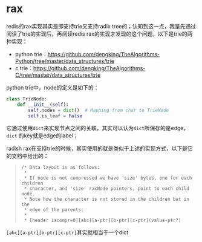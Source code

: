 # rax

redis的rax实现其实是即支持trie又支持radix tree的；认知到这一点，我是先通过阅读了trie的实现后，再阅读redis rax的实现才发现的这个问题，以下是trie的两种实现：

- python trie：https://github.com/dengking/TheAlgorithms-Python/tree/master/data_structures/trie
- c trie：https://github.com/dengking/TheAlgorithms-C/tree/master/data_structures/trie

python trie中，node的定义是如下的：

```python
class TrieNode:
    def __init__(self):
        self.nodes = dict()  # Mapping from char to TrieNode
        self.is_leaf = False
```

它通过使用`dict`来实现节点之间的关联，其实可以认为`dict`所保存的是edge，`dict` 的key就是edge的label；

radish rax在支持trie的时候，其实使用的就是类似于上述的实现方式，以下是它的文档中给出的：

>     /* Data layout is as follows:
>      *
>      * If node is not compressed we have 'size' bytes, one for each children
>      * character, and 'size' raxNode pointers, point to each child node.
>      * Note how the character is not stored in the children but in the
>      * edge of the parents:
>      *
>      * [header iscompr=0][abc][a-ptr][b-ptr][c-ptr](value-ptr?)

`[abc][a-ptr][b-ptr][c-ptr]`其实就相当于一个dict

